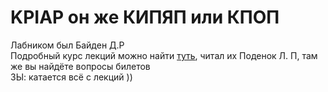 ﻿# KPIAP он же КИПЯП или КПОП 
Лабником был Байден Д.Р<br/>
Подробный курс лекций можно найти [туть][лекции], читал их Поденок Л. П, там же вы найдёте вопросы билетов <br/>
ЗЫ: катается всё с лекций ))

[лекции]: https://yadi.sk/d/vyd6zqbP4v4R_g
